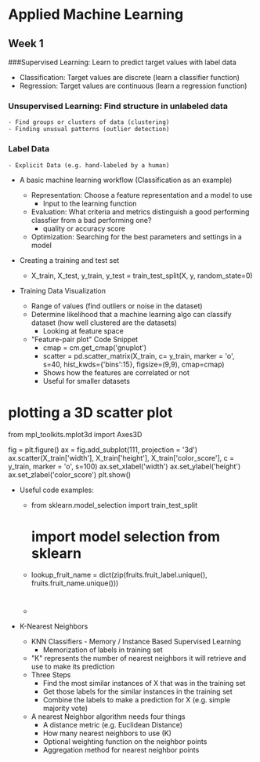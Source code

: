 # Applied Machine Learning

## Week 1 

###Supervised Learning: Learn to predict target values with label data
- Classification: Target values are discrete (learn a classifier function)
- Regression: Target values are continuous (learn a regression function)



### Unsupervised Learning: Find structure in unlabeled data
	- Find groups or clusters of data (clustering)
	- Finding unusual patterns (outlier detection)
  
  
 ### Label Data
	- Explicit Data (e.g. hand-labeled by a human)

- A basic machine learning workflow (Classification as an example)
	- Representation: Choose a feature representation and a model to use
		- Input to the learning function
	- Evaluation: What criteria and metrics distinguish a good performing classfier from a bad performing one?
		- quality or accuracy score
	- Optimization: Searching for the best parameters and settings in a model


- Creating a training and test set
	- X_train, X_test, y_train, y_test = train_test_split(X, y, random_state=0)

- Training Data Visualization
	- Range of values (find outliers or noise in the dataset)
	- Determine likelihood that a machine learning algo can classify dataset (how well clustered are the datasets)
		- Looking at feature space
	- "Feature-pair plot" Code Snippet 
		- cmap = cm.get_cmap('gnuplot')
		- scatter = pd.scatter_matrix(X_train, c= y_train, marker = 'o', s=40, hist_kwds={'bins':15}, figsize=(9,9), cmap=cmap)
		- Shows how the features are correlated or not
		- Useful for smaller datasets


# plotting a 3D scatter plot
from mpl_toolkits.mplot3d import Axes3D

fig = plt.figure()
ax = fig.add_subplot(111, projection = '3d')
ax.scatter(X_train['width'], X_train['height'], X_train['color_score'], c = y_train, marker = 'o', s=100)
ax.set_xlabel('width')
ax.set_ylabel('height')
ax.set_zlabel('color_score')
plt.show()




- Useful code examples:
	- from sklearn.model_selection import train_test_split
		# import model selection from sklearn
	- lookup_fruit_name = dict(zip(fruits.fruit_label.unique(), fruits.fruit_name.unique()))   
		# 
	- 

- K-Nearest Neighbors
	- KNN Classifiers - Memory / Instance Based Supervised Learning
		- Memorization of labels in training set
	- "K" represents the number of nearest neighbors it will retrieve and use to make its prediction
	- Three Steps
		- Find the most similar instances of X that was in the training set
		- Get those labels for the similar instances in the training set
		- Combine the labels to make a prediction for X (e.g. simple majority vote)
	- A nearest Neighbor algorithm needs four things
		- A distance metric (e.g. Euclidean Distance)
		- How many nearest neighbors to use (K)
		- Optional weighting function on the neighbor points
		- Aggregation method for nearest neighbor points
		





